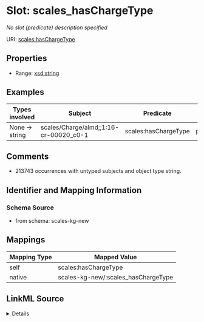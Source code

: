 

# Slot: scales_hasChargeType


_No slot (predicate) description specified_





URI: [scales:hasChargeType](http://schemas.scales-okn.org/rdf/scales#hasChargeType)



<!-- no inheritance hierarchy -->








## Properties

* Range: [xsd:string](http://www.w3.org/2001/XMLSchema#string)






## Examples

| Types involved | Subject | Predicate | Object |
| --- | --- | --- | --- |
| None → string | scales/Charge/almd;;1:16-cr-00020_c0-1 | scales:hasChargeType | pending |


## Comments

* 213743 occurrences with untyped subjects and object type string.

## Identifier and Mapping Information







### Schema Source


* from schema: scales-kg-new




## Mappings

| Mapping Type | Mapped Value |
| ---  | ---  |
| self | scales:hasChargeType |
| native | scales-kg-new/:scales_hasChargeType |




## LinkML Source

<details>

```yaml
name: scales_hasChargeType
description: No slot (predicate) description specified
comments:
- 213743 occurrences with untyped subjects and object type string.
examples:
- description: None → string
  object:
    example_object: pending
    example_object_type: string
    example_predicate: scales:hasChargeType
    example_subject: scales/Charge/almd;;1:16-cr-00020_c0-1
    example_subject_type: None
from_schema: scales-kg-new
rank: 1000
slot_uri: scales:hasChargeType
alias: scales_hasChargeType
range: string

```
</details>